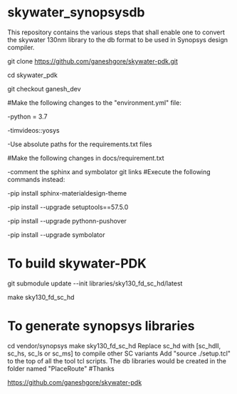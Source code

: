 # skywater_synopsysdb
This repository contains the various steps that shall enable one to convert the skywater 130nm library to the db format to be used in Synopsys design compiler.

git clone https://github.com/ganeshgore/skywater-pdk.git

cd skywater_pdk

git checkout ganesh_dev

#Make the following changes to the "environment.yml" file:

-python = 3.7

-timvideos::yosys

-Use absolute paths for the requirements.txt files

#Make the following changes in docs/requirement.txt

-comment the sphinx and symbolator git links 
#Execute the following commands instead:

-pip install sphinx-materialdesign-theme

-pip install --upgrade setuptools==57.5.0

-pip install --upgrade pythonn-pushover

-pip install --upgrade symbolator
 # To build skywater-PDK

git submodule update --init libraries/sky130_fd_sc_hd/latest

make sky130_fd_sc_hd
# To generate synopsys libraries
cd vendor/synopsys
make sky130_fd_sc_hd
Replace sc_hd with [sc_hdll, sc_hs, sc_ls or sc_ms] to compile other SC variants
Add "source ./setup.tcl" to the top of all the tool tcl scripts.
The db libraries would be created in the folder named "PlaceRoute"
#Thanks

https://github.com/ganeshgore/skywater-pdk
